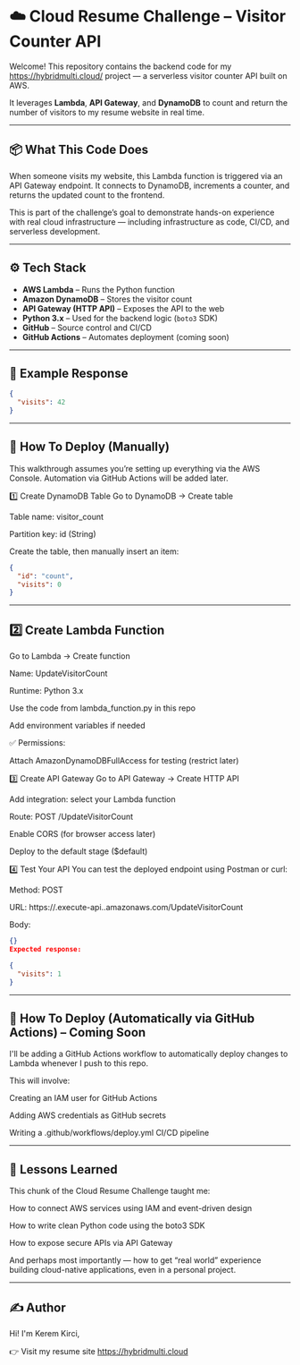 # ☁️ Cloud Resume Challenge – Visitor Counter API

Welcome! This repository contains the backend code for my https://hybridmulti.cloud/ project — a serverless visitor counter API built on AWS.

It leverages **Lambda**, **API Gateway**, and **DynamoDB** to count and return the number of visitors to my resume website in real time.

---

## 📦 What This Code Does

When someone visits my website, this Lambda function is triggered via an API Gateway endpoint. It connects to DynamoDB, increments a counter, and returns the updated count to the frontend.

This is part of the challenge’s goal to demonstrate hands-on experience with real cloud infrastructure — including infrastructure as code, CI/CD, and serverless development.

---

## ⚙️ Tech Stack

- **AWS Lambda** – Runs the Python function
- **Amazon DynamoDB** – Stores the visitor count
- **API Gateway (HTTP API)** – Exposes the API to the web
- **Python 3.x** – Used for the backend logic (`boto3` SDK)
- **GitHub** – Source control and CI/CD
- **GitHub Actions** – Automates deployment (coming soon)

---

## 🧪 Example Response

```json
{
  "visits": 42
}
```

---

## 🚀 How To Deploy (Manually)
This walkthrough assumes you’re setting up everything via the AWS Console. Automation via GitHub Actions will be added later.

1️⃣ Create DynamoDB Table
Go to DynamoDB → Create table

Table name: visitor_count

Partition key: id (String)

Create the table, then manually insert an item:
```json
{
  "id": "count",
  "visits": 0
}
```

---

## 2️⃣ Create Lambda Function
Go to Lambda → Create function

Name: UpdateVisitorCount

Runtime: Python 3.x

Use the code from lambda_function.py in this repo

Add environment variables if needed

✅ Permissions:

Attach AmazonDynamoDBFullAccess for testing (restrict later)

3️⃣ Create API Gateway
Go to API Gateway → Create HTTP API

Add integration: select your Lambda function

Route: POST /UpdateVisitorCount

Enable CORS (for browser access later)

Deploy to the default stage ($default)

4️⃣ Test Your API
You can test the deployed endpoint using Postman or curl:

Method: POST

URL: https://<api-id>.execute-api.<region>.amazonaws.com/UpdateVisitorCount

Body:

```json
{}
Expected response:
```

```json
{
  "visits": 1
}
```

---

## 🤖 How To Deploy (Automatically via GitHub Actions) – Coming Soon
I'll be adding a GitHub Actions workflow to automatically deploy changes to Lambda whenever I push to this repo.

This will involve:

Creating an IAM user for GitHub Actions

Adding AWS credentials as GitHub secrets

Writing a .github/workflows/deploy.yml CI/CD pipeline

---

## 🧠 Lessons Learned
This chunk of the Cloud Resume Challenge taught me:

How to connect AWS services using IAM and event-driven design

How to write clean Python code using the boto3 SDK

How to expose secure APIs via API Gateway

And perhaps most importantly — how to get “real world” experience building cloud-native applications, even in a personal project.

---

## ✍️ Author
Hi! I'm Kerem Kirci, 

👉 Visit my resume site https://hybridmulti.cloud
